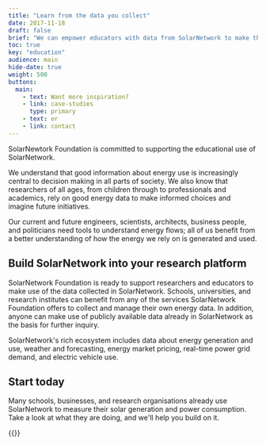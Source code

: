 ```yaml
---
title: "Learn from the data you collect"
date: 2017-11-18
draft: false
brief: "We can empower educators with data from SolarNetwork to make the study of energy relevant, flexible, and fun."
toc: true
key: "education"
audience: main
hide-date: true
weight: 500
buttons:
  main:
    - text: Want more inspiration?
    - link: case-studies
      type: primary
    - text: or
    - link: contact
---
```

SolarNewtork Foundation is committed to supporting the educational use of SolarNetwork.

We understand that good information about energy use is increasingly central to decision making in all parts of society. We also know that researchers of all ages, from children through to professionals and academics, rely on good energy data to make informed choices and imagine future initiatives.

Our current and future engineers, scientists, architects, business people, and politicians need tools to understand energy flows; all of us benefit from a better understanding of how the energy we rely on is generated and used.

## Build SolarNetwork into your research platform

SolarNetwork Foundation is ready to support researchers and educators to make use of the data collected in SolarNetwork. Schools, universities, and research institutes can benefit from any of the services SolarNetwork Foundation offers to collect and manage their own energy data. In addition, anyone can make use of publicly available data already in SolarNetwork as the basis for further inquiry.

SolarNetwork's rich ecosystem includes data about energy generation and use, weather and forecasting, energy market pricing, real-time power grid demand, and electric vehicle use.

## Start today

Many schools, businesses, and research organisations already use SolarNetwork to measure their solar generation and power consumption. Take a look at what they are doing, and we'll help you build on it.

{{<button-bar buttons="main"/>}}
